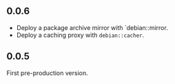 
## 0.0.6

* Deploy a package archive mirror with `debian::mirror.
* Deploy a caching proxy with `debian::cacher`.

## 0.0.5

First pre-production version.
